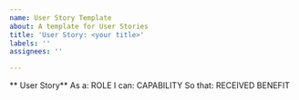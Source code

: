 ```yaml
---
name: User Story Template
about: A template for User Stories
title: 'User Story: <your title>'
labels: ''
assignees: ''

---
```


** User Story**
As a: ROLE
I can: CAPABILITY
So that: RECEIVED BENEFIT
